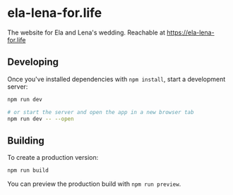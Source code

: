 # ela-lena-for.life

The website for Ela and Lena's wedding. Reachable at <https://ela-lena-for.life>

## Developing

Once you've installed dependencies with `npm install`, start a development server:

```sh
npm run dev

# or start the server and open the app in a new browser tab
npm run dev -- --open
```

## Building

To create a production version:

```sh
npm run build
```

You can preview the production build with `npm run preview`.
